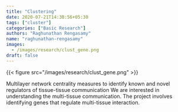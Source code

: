 ```yaml
---
title: "Clustering"
date: 2020-07-21T14:38:56+05:30
tags: ["cluster"]
categories: ["Basic Research"]
authors: "Raghunathan Rengasamy"
name: "raghunathan-rengasamy"
images:
  - /images/research/clust_gene.png
draft: false
---
```


{{< figure src="/images/research/clust_gene.png" >}}


Multilayer network centrality measures to identify known and novel regulators of tissue-tissue communication
We are interested in understanding the multi-tissue communication. The project involves identifying genes that regulate multi-tissue interaction.